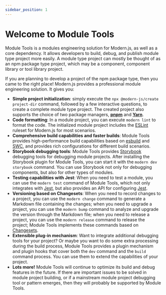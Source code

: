 ```yaml
---
sidebar_position: 1
---
```


# Welcome to Module Tools

Module Tools is a modules engineering solution for Modern.js, as well as a core dependency. It allows developers to build, debug, and publish module type project more easily. A module type project can mostly be thought of as an npm package type project, which may be a component, component library or tool library project.

If you are planning to develop a project of the npm package type, then you came to the right place! Modern.js provides a professional module engineering solution. It gives you:

- **Simple project initialization**: simply execute the `npx @modern-js/create project-dir` command, followed by a few interactive questions, to create a complete module type project. The created project also supports the choice of two package managers, [**pnpm**](https://pnpm.io/) and [**Yarn**](https://classic.yarnpkg.com/).
- **Code formatting**: In a module project, you can execute `modern lint` to format the code. The initialized module project includes the [ESLint](https://eslint.org/docs/latest/user-guide/core-concepts#what-is-eslint) ruleset for Modern.js for most scenarios.
- **Comprehensive build capabilities and faster builds**: Module Tools provides high-performance build capabilities based on [esbuild](https://esbuild.github.io/getting-started/) and [SWC](https://swc.rs/), and provides rich configurations for different build scenarios.
- **Storybook debugging tools**: Module Tools provides [Storybook](https://storybook.js.org/) debugging tools for debugging module projects. After installing the Storybook plugin for Module Tools, you can start it with the `modern dev storybook` command. You can use Storybook not only for debugging components, but also for other types of modules.
- **Testing capabilities with Jest**: When you need to test a module, you can use the `modern test` command of Module Tools, which not only integrates with [Jest](https://jestjs.io/), but also provides an API for configuring [Jest](https://jestjs.io/docs/configuration).
- **Versioning based on Changesets**: When you need to record changes to a project, you can use the `modern change` command to generate a Markdown file containing the changes; when you need to upgrade a project, you can use the `modern bump` command to analyze and upgrade the version through the Markdown file; when you need to release a project, you can use the `modern release` command to release the project; Module Tools implements these commands based on [Changesets](https://github.com/changesets/changesets).
- **Extensible plug-in mechanism**: Want to integrate additional debugging tools for your project? Or maybe you want to do some extra processing during the build process, Module Tools provides a plugin mechanism and plugin hooks that cover both the `dev` command and the `build` command process. You can use them to extend the capabilities of your project.
- **Lots more!** Module Tools will continue to optimize its build and debug features in the future. If there are important issues to be solved in module project building, or if a mainstream module project debugging tool or pattern emerges, then they will probably be supported by Module Tools.
